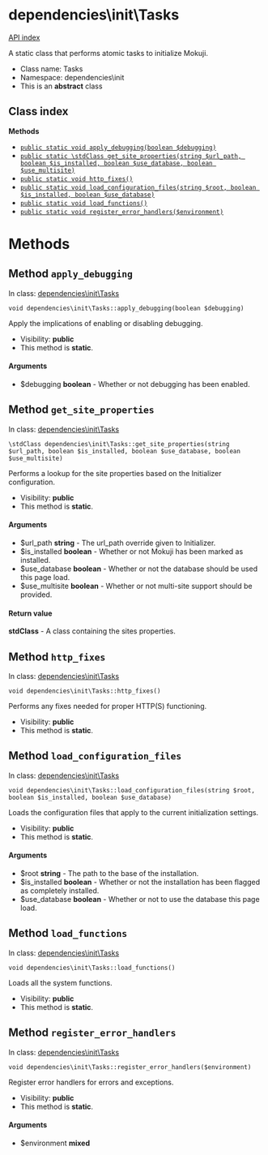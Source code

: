 # dependencies\init\Tasks
[API index](../../API-index.md)

A static class that performs atomic tasks to initialize Mokuji.




* Class name: Tasks
* Namespace: dependencies\init
* This is an **abstract** class




## Class index


**Methods**
* [`public static void apply_debugging(boolean $debugging)`](#method-apply_debugging)
* [`public static \stdClass get_site_properties(string $url_path, boolean $is_installed, boolean $use_database, boolean $use_multisite)`](#method-get_site_properties)
* [`public static void http_fixes()`](#method-http_fixes)
* [`public static void load_configuration_files(string $root, boolean $is_installed, boolean $use_database)`](#method-load_configuration_files)
* [`public static void load_functions()`](#method-load_functions)
* [`public static void register_error_handlers($environment)`](#method-register_error_handlers)









# Methods


## Method `apply_debugging`
In class: [dependencies\init\Tasks](#top)

```
void dependencies\init\Tasks::apply_debugging(boolean $debugging)
```

Apply the implications of enabling or disabling debugging.



* Visibility: **public**
* This method is **static**.

#### Arguments

* $debugging **boolean** - Whether or not debugging has been enabled.






## Method `get_site_properties`
In class: [dependencies\init\Tasks](#top)

```
\stdClass dependencies\init\Tasks::get_site_properties(string $url_path, boolean $is_installed, boolean $use_database, boolean $use_multisite)
```

Performs a lookup for the site properties based on the Initializer configuration.



* Visibility: **public**
* This method is **static**.

#### Arguments

* $url_path **string** - The url_path override given to Initializer.
* $is_installed **boolean** - Whether or not Mokuji has been marked as installed.
* $use_database **boolean** - Whether or not the database should be used this page load.
* $use_multisite **boolean** - Whether or not multi-site support should be provided.


#### Return value

**stdClass** - A class containing the sites properties.







## Method `http_fixes`
In class: [dependencies\init\Tasks](#top)

```
void dependencies\init\Tasks::http_fixes()
```

Performs any fixes needed for proper HTTP(S) functioning.



* Visibility: **public**
* This method is **static**.






## Method `load_configuration_files`
In class: [dependencies\init\Tasks](#top)

```
void dependencies\init\Tasks::load_configuration_files(string $root, boolean $is_installed, boolean $use_database)
```

Loads the configuration files that apply to the current initialization settings.



* Visibility: **public**
* This method is **static**.

#### Arguments

* $root **string** - The path to the base of the installation.
* $is_installed **boolean** - Whether or not the installation has been flagged as completely installed.
* $use_database **boolean** - Whether or not to use the database this page load.






## Method `load_functions`
In class: [dependencies\init\Tasks](#top)

```
void dependencies\init\Tasks::load_functions()
```

Loads all the system functions.



* Visibility: **public**
* This method is **static**.






## Method `register_error_handlers`
In class: [dependencies\init\Tasks](#top)

```
void dependencies\init\Tasks::register_error_handlers($environment)
```

Register error handlers for errors and exceptions.



* Visibility: **public**
* This method is **static**.

#### Arguments

* $environment **mixed**






